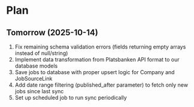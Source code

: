 # Plan

## Tomorrow (2025-10-14)

1. Fix remaining schema validation errors (fields returning empty arrays instead of null/string)
2. Implement data transformation from Platsbanken API format to our database models
3. Save jobs to database with proper upsert logic for Company and JobSourceLink
4. Add date range filtering (published_after parameter) to fetch only new jobs since last sync
5. Set up scheduled job to run sync periodically
